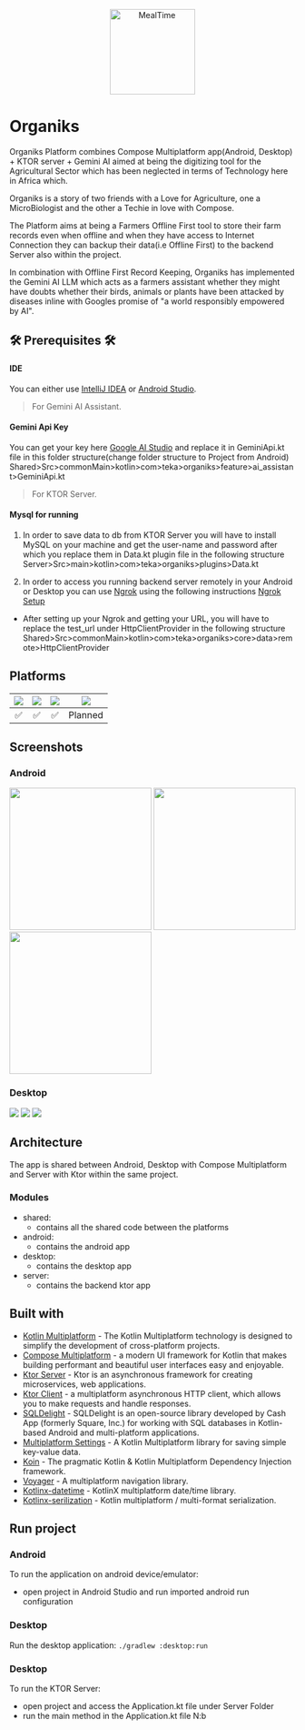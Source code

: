<p align="center"><img src="art/app_logo.png" alt="MealTime" height="150px"></p>

# Organiks
Organiks Platform combines Compose Multiplatform app(Android, Desktop) + KTOR server + Gemini AI aimed at being the digitizing tool for the Agricultural Sector which has been neglected
in terms of Technology here in Africa which.

Organiks is a story of two friends with a Love for Agriculture, one a MicroBiologist and the other a Techie in love with Compose.

The Platform aims at being a Farmers Offline First tool to store their farm records even when offline and when
they have access to Internet Connection they can backup their data(i.e Offline First) to
the backend Server also within the project.

In combination with Offline First Record Keeping, Organiks has implemented the Gemini AI LLM which acts as a farmers assistant whether they might have doubts
whether their birds, animals or plants have been attacked by diseases inline with Googles promise of "a world responsibly empowered by AI".

## 🛠️ Prerequisites 🛠️
#### IDE
You can either use [IntelliJ IDEA](https://www.jetbrains.com/idea/) or [Android Studio](https://developer.android.com/studio/).



> For Gemini AI Assistant.
#### Gemini Api Key
You can get your key here [Google AI Studio](https://makersuite.google.com/app/prompts/new_freeform) and replace it in GeminiApi.kt file
in this folder structure(change folder structure to Project from Android) Shared>Src>commonMain>kotlin>com>teka>organiks>feature>ai_assistant>GeminiApi.kt


> For KTOR Server.
#### Mysql for running 
1. In order to save data to db from KTOR Server you will have to install MySQL on your machine and get the 
user-name and password after which you replace them in Data.kt plugin file in the following structure
Server>Src>main>kotlin>com>teka>organiks>plugins>Data.kt

2. In order to access you running backend server remotely in your Android or Desktop you can use [Ngrok](https://ngrok.com/) using the following instructions [Ngrok Setup](https://ngrok.com/docs/getting-started/?os=macos)
  - After setting up your Ngrok and getting your URL, you will have to replace the test_url under HttpClientProvider in the following structure
    Shared>Src>commonMain>kotlin>com>teka>organiks>core>data>remote>HttpClientProvider

## Platforms
![](https://img.shields.io/badge/Android-black.svg?style=for-the-badge&logo=android) | ![](https://img.shields.io/badge/iOS-black.svg?style=for-the-badge&logo=apple) | ![](https://img.shields.io/badge/Desktop-black.svg?style=for-the-badge&logo=windows) | ![](https://img.shields.io/badge/Web-black.svg?style=for-the-badge&logo=google-chrome)
:----: | :----: | :----: | :----:
✅ | ✅ | ✅ | Planned

## Screenshots
### Android
<img src="art/android_screen1.jpeg"  width="250"/> <img src="art/android_screen2.jpeg"  width="250"/> <img src="art/android_screen3.jpeg" width="250"/>

### Desktop
<img src="art/dsk_screen1.png"/>
<img src="art/dsk_screen2.png"/>
<img src="art/dsk_screen3.png"/>

## Architecture
The app is shared between Android, Desktop with Compose Multiplatform and Server with Ktor within the same project.
### Modules
- shared:
  - contains all the shared code between the platforms
- android:
  - contains the android app
- desktop:
  - contains the desktop app
- server:
  - contains the backend ktor app

## Built with
- [Kotlin Multiplatform](https://kotlinlang.org/docs/multiplatform.html) - The Kotlin Multiplatform technology is designed to simplify the development of cross-platform projects.
- [Compose Multiplatform](https://www.jetbrains.com/lp/compose-multiplatform/) -  a modern UI framework for Kotlin that makes building performant and beautiful user interfaces easy and enjoyable.
- [Ktor Server](https://ktor.io/docs/intellij-idea.html) -  Ktor is an asynchronous framework for creating microservices, web applications.
- [Ktor Client](https://ktor.io/docs/getting-started-ktor-client.html) -  a multiplatform asynchronous HTTP client, which allows you to make requests and handle responses.
- [SQLDelight](https://github.com/cashapp/sqldelight) - SQLDelight is an open-source library developed by Cash App (formerly Square, Inc.) for working with SQL databases in Kotlin-based Android and multi-platform applications.
- [Multiplatform Settings](https://github.com/russhwolf/multiplatform-settings) - A Kotlin Multiplatform library for saving simple key-value data.
- [Koin](https://insert-koin.io/) - The pragmatic Kotlin & Kotlin Multiplatform Dependency Injection framework.
- [Voyager](https://voyager.adriel.cafe/) - A multiplatform navigation library.
- [Kotlinx-datetime](https://github.com/Kotlin/kotlinx-datetime) - KotlinX multiplatform date/time library.
- [Kotlinx-serilization](https://github.com/Kotlin/kotlinx.serialization) - Kotlin multiplatform / multi-format serialization.

## Run project
### Android
To run the application on android device/emulator:
- open project in Android Studio and run imported android run configuration

### Desktop
Run the desktop application: `./gradlew :desktop:run`

### Desktop
To run the KTOR Server:
- open project and access the Application.kt file under Server Folder 
- run the main method in the Application.kt file
N:b


  
